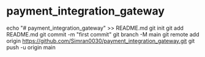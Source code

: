 # payment_integration_gateway
echo "# payment_integration_gateway" >> README.md
git init
git add README.md
git commit -m "first commit"
git branch -M main
git remote add origin https://github.com/Simran0030/payment_integration_gateway.git
git push -u origin main
